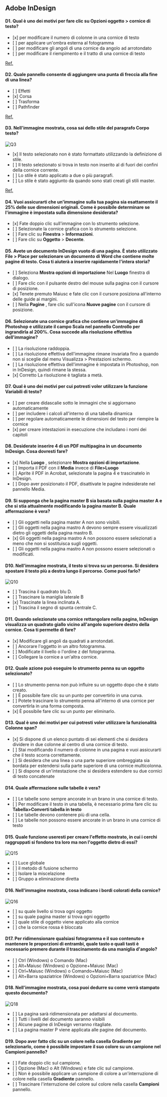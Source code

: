 ## Adobe InDesign

#### D1. Qual è uno dei motivi per fare clic su Opzioni oggetto > cornice di testo?

- \[x] per modificare il numero di colonne in una cornice di testo
- \[ ] per applicare un'ombra esterna al fotogramma
- \[ ] per modificare gli angoli di una cornice da angolo ad arrotondato
- \[ ] per modificare il riempimento e il tratto di una cornice di testo

[Ref.](https://www.agitraining.com/adobe/indesign/tutorials/text-frame-options-in-indesign?page=4#:~:text=You%20can%20have%20InDesign%20determine,choosing%20Object%20%3E%20Text%20Frame%20Options.)

#### D2. Quale pannello consente di aggiungere una punta di freccia alla fine di una linea?

- \[ ] Effetti
- \[x] Corsa
- \[ ] Trasforma
- \[ ] Pathfinder

[Ref.](https://helpx.adobe.com/in/indesign/using/applying-line-stroke-settings.html#:~:text=Use%20the%20Start%20and%20End,the%20Start%20and%20End%20menus.)

#### D3. Nell'immagine mostrata, cosa sai dello stile del paragrafo Corpo testo?

![Q3](images/question_3.jpg)

- \[x] Il testo selezionato non è stato formattato utilizzando la definizione di stile.
- \[ ] Il testo selezionato si trova in testo non inserito al di fuori dei confini della cornice corrente.
- \[ ] Lo stile è stato applicato a due o più paragrafi.
- \[ ] Lo stile è stato aggiunto da quando sono stati creati gli stili master.

[Ref.](https://helpx.adobe.com/indesign/using/paragraph-character-styles.html)

#### D4. Vuoi assicurarti che un'immagine sulla tua pagina sia esattamente il 25% delle sue dimensioni originali. Come è possibile determinare se l'immagine è impostata sulla dimensione desiderata?

- \[x] Fate doppio clic sull'immagine con lo strumento selezione.
- \[ ] Selezionate la cornice grafica con lo strumento selezione.
- \[ ] Fare clic su **Finestra** > **Informazioni**.
- \[ ] Fare clic su **Oggetto** > **Decente**.

#### D5. Avete un documento InDesign vuoto di una pagina. È stato utilizzato File > Place per selezionare un documento di Word che contiene molte pagine di testo. Cosa ti aiuterà a inserire rapidamente l'intera storia?

- \[ ] Seleziona **Mostra opzioni di importazione** Nel **Luogo** finestra di dialogo.
- \[ ] Fare clic con il pulsante destro del mouse sulla pagina con il cursore di posizione.
- \[x] Tenete premuto Maiusc e fate clic con il cursore posiziona all'interno delle guide ai margini.
- \[ ] Nella **Pagine** , fare clic sull'icona **Nuove pagine** con il cursore di posizione.

#### D6. Selezionate una cornice grafica che contiene un'immagine di Photoshop e utilizzate il campo Scala nel pannello Controllo per ingrandirla al 200%. Cosa succede alla risoluzione effettiva dell'immagine?

- \[ ] La risoluzione raddoppia.
- \[ ] La risoluzione effettiva dell'immagine rimane invariata fino a quando non si sceglie dal menu Visualizza > Prestazioni schermo.
- \[ ] La risoluzione effettiva dell'immagine è impostata in Photoshop, non in InDesign, quindi rimane la stessa.
- \[x] Corretto La risoluzione è tagliata a metà.

#### D7. Qual è uno dei motivi per cui potresti voler utilizzare la funzione Variabili di testo?

- \[ ] per creare didascalie sotto le immagini che si aggiornano automaticamente
- \[ ] per includere i calcoli all'interno di una tabella dinamica
- \[ ] per regolare automaticamente le dimensioni del testo per riempire la cornice
- \[x] per creare intestazioni in esecuzione che includano i nomi dei capitoli

#### D8. Desiderate inserire 4 di un PDF multipagina in un documento InDesign. Cosa dovresti fare?

- \[x] Nella **Luogo** , selezionare **Mostra opzioni di importazione**.
- \[ ] Importa il PDF con il **Media** invece di **File>Luogo**
- \[ ] Aprite il PDF in Acrobat, selezionate la pagina 4 e trascinatelo in InDesign.
- \[ ] Dopo aver posizionato il PDF, disattivate le pagine indesiderate nel pannello Media.

#### D9. Si supponga che la pagina master B sia basata sulla pagina master A e che si stia attualmente modificando la pagina master B. Quale affermazione è vera?

- \[ ] Gli oggetti nella pagina master A non sono visibili.
- \[ ] Gli oggetti nella pagina mastro A devono sempre essere visualizzati dietro gli oggetti della pagina mastro B.
- \[x] Gli oggetti nella pagina mastro A non possono essere selezionati a meno che non si sostituisca sugli oggetti.
- \[ ] Gli oggetti nella pagina mastro A non possono essere selezionati o modificati.

#### D10. Nell'immagine mostrata, il testo si trova su un percorso. Si desidera spostare il testo più a destra lungo il percorso. Come puoi farlo?

![Q10](images/question_10.jpg)

- \[ ] Trascina il quadrato blu D.
- \[ ] Trascinare la maniglia laterale B
- \[x] Trascinate la linea inclinata A.
- \[ ] Trascina il segno di spunta centrale C.

#### D11. Quando selezionate una cornice rettangolare nella pagina, InDesign visualizza un quadrato giallo vicino all'angolo superiore destro della cornice. Cosa ti permette di fare?

- \[x] Modificare gli angoli da quadrati a arrotondati.
- \[ ] Ancorare l'oggetto in un altro fotogramma.
- \[ ] Modificate il livello o l'ordine z del fotogramma.
- \[ ] Collegare la cornice a un'altra cornice.

#### D12. Quale azione può eseguire lo strumento penna su un oggetto selezionato?

- \[ ] Lo strumento penna non può influire su un oggetto dopo che è stato creato.
- \[ ] È possibile fare clic su un punto per convertirlo in una curva.
- \[ ] Potete trascinare lo strumento penna all'interno di una cornice per convertirla in una forma composta.
- \[x] È possibile fare clic su un punto per eliminarlo.

#### D13. Qual è uno dei motivi per cui potresti voler utilizzare la funzionalità Colonne span?

- \[x] Si dispone di un elenco puntato di sei elementi che si desidera dividere in due colonne al centro di una cornice di testo.
- \[ ] Stai modificando il numero di colonne in una pagina e vuoi assicurarti che il testo scorra correttamente.
- \[ ] Si desidera che una linea o una parte superiore ombreggiata sia bordata per estendersi sulla parte superiore di una cornice multicolonna.
- \[ ] Si dispone di un'intestazione che si desidera estendere su due cornici di testo concatenate

#### D14. Quale affermazione sulle tabelle è vera?

- \[ ] Le tabelle sono sempre ancorate in un brano in una cornice di testo.
- \[ ] Per modificare il testo in una tabella, è necessario prima fare clic su **Tabella>Converti tabella in testo**
- \[ ] Le tabelle devono contenere più di una cella.
- \[ ] Le tabelle non possono essere ancorate in un brano in una cornice di testo

#### D15. Quale funzione useresti per creare l'effetto mostrato, in cui i cerchi raggruppati si fondono tra loro ma non l'oggetto dietro di essi?

![Q15](images/question_15.jpg)

- \[ ] Luce globale
- \[ ] il metodo di fusione schermo
- \[ ] Isolare la miscelazione
- \[ ] Gruppo a eliminazione diretta

#### D16. Nell'immagine mostrata, cosa indicano i bordi colorati della cornice?

![Q16](images/question_16.jpg)

- \[ ] su quale livello si trova ogni oggetto
- \[ ] su quale pagina master si trova ogni oggetto
- \[ ] quale stile di oggetto viene applicato alla cornice
- \[ ] che la cornice rossa è bloccata

#### D17. Per ridimensionare qualsiasi fotogramma e il suo contenuto e mantenere le proporzioni di entrambi, quale tasto o quali tasti è necessario premere durante il trascinamento da una maniglia d'angolo?

- \[ ] Ctrl (Windows) o Comando (Mac)
- \[ ] Alt+Maiusc (Windows) o Opzione+Maiusc (Mac)
- \[ ] Ctrl+Maiusc (Windows) o Comando+Maiusc (Mac)
- \[ ] Alt+Barra spaziatrice (Windows) o Opzioni+Barra spaziatrice (Mac)

#### D18. Nell'immagine mostrata, cosa puoi dedurre su come verrà stampato questo documento?

![Q18](images/question_18.jpg)

- \[ ] La pagina sarà ridimensionata per adattarsi al documento.
- \[ ] Tutti i livelli del documento saranno visibili
- \[ ] Alcune pagine di InDesign verranno ritagliate.
- \[ ] La pagina master P viene applicata alle pagine del documento.

#### D19. Dopo aver fatto clic su un colore nella casella **Gradiente** per selezionarlo, come è possibile impostare il suo colore su un campione nel **Campioni** pannello?

- \[ ] Fate doppio clic sul campione.
- \[ ] Opzione (Mac) o Alt (Windows) e fate clic sul campione.
- \[ ] Non è possibile applicare un campione di colore a un'interruzione di colore nella casella **Gradiente** pannello.
- \[ ] Trascinare l'interruzione del colore sul colore nella casella **Campioni** pannello.
